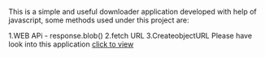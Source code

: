 This is a simple and useful downloader application developed with help of javascript, some methods used under this project are:

1.WEB APi - response.blob()
2.fetch URL
3.CreateobjectURL
Please have look into this application [click to view](https://gulshan0201.github.io/HTML-CSS-JavaScript-Projects/Downloader/index.html)
